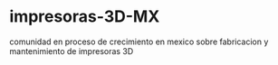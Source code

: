 # impresoras-3D-MX
comunidad en proceso de crecimiento en mexico sobre fabricacion y mantenimiento de impresoras 3D
